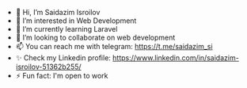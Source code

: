 - 👋 Hi, I’m Saidazim Isroilov
- 👀 I’m interested in Web Development
- 🌱 I’m currently learning Laravel
- 💞️ I’m looking to collaborate on web development 
- 📫 You can reach me with telegram: https://t.me/saidazim_si
- ✨ Check my Linkedin profile: https://www.linkedin.com/in/saidazim-isroilov-51362b255/
- ⚡ Fun fact: I'm open to work

<!---
saidazimisroil/saidazimisroil is a ✨ special ✨ repository because its `README.md` (this file) appears on your GitHub profile.
You can click the Preview link to take a look at your changes.
--->
